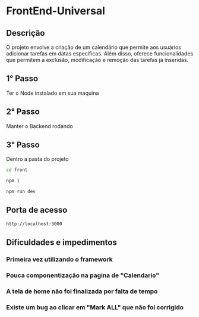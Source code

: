 # FrontEnd-Universal

## Descrição
O projeto envolve a criação de um calendário que permite aos usuários adicionar tarefas em datas específicas. Além disso, oferece funcionalidades que permitem a exclusão, modificação e remoção das tarefas já inseridas.

## 1° Passo

Ter o Node instalado em sua maquina

## 2° Passo

Manter o Backend rodando

## 3° Passo

Dentro a pasta do projeto
```sh
cd front
```
```sh
npm i
```
```sh
npm run dev
```

## Porta de acesso 
```sh
http://localhost:3000
```

## Dificuldades e impedimentos
### Primeira vez utilizando o framework
### Pouca componentização na pagina de "Calendario"
### A tela de home não foi finalizada por falta de tempo 
### Existe um bug ao clicar em "Mark ALL" que não foi corrigido



